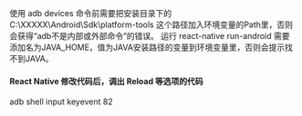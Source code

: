 使用 adb devices 命令前需要把安装目录下的 C:\XXXXX\Android\Sdk\platform-tools 这个路径加入环境变量的Path里，否则会获得“adb不是内部或外部命令”的错误。  运行 react-native run-android 需要添加名为JAVA_HOME，值为JAVA安装路径的变量到环境变量里，否则会提示找不到JAVA。 

#### React Native 修改代码后，调出 Reload 等选项的代码

adb shell input keyevent 82 